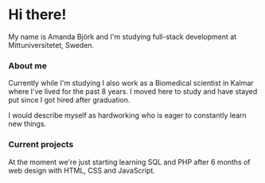 # Hi there!

My name is Amanda Björk and I'm studying full-stack development at Mittuniversitetet, Sweden.


### About me

Currently while I'm studying I also work as a Biomedical scientist in Kalmar where I've lived for the past 8 years. I moved here to study and have stayed put since I got hired after graduation.

I would describe myself as hardworking who is eager to constantly learn new things.


### Current projects

At the moment we're just starting learning SQL and PHP after 6 months of web design with HTML, CSS and JavaScript.

<!--
**abbelot/abbelot** is a ✨ _special_ ✨ repository because its `README.md` (this file) appears on your GitHub profile.

Here are some ideas to get you started:

- 🔭 I’m currently working on ...
- 🌱 I’m currently learning ...
- 👯 I’m looking to collaborate on ...
- 🤔 I’m looking for help with ...
- 💬 Ask me about ...
- 📫 How to reach me: ...
- 😄 Pronouns: ...
- ⚡ Fun fact: ...
-->
